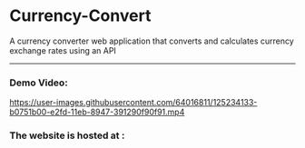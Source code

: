 # Currency-Convert
A currency converter web application that converts and calculates currency exchange rates using an API

<hr>

### Demo Video:

https://user-images.githubusercontent.com/64016811/125234133-b0751b00-e2fd-11eb-8947-391290f90f91.mp4


### The website is hosted at : 
